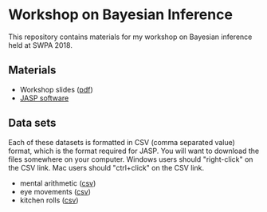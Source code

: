 # Workshop on Bayesian Inference

This repository contains materials for my workshop on Bayesian inference held at SWPA 2018. 

## Materials
- Workshop slides ([pdf](bayesWorkshop.pdf))
- [JASP software](http://jasp-stats.org)

## Data sets 
Each of these datasets is formatted in CSV (comma separated value) format, which is the format required for JASP. You will want to download the files somewhere on your computer. Windows users should "right-click" on the CSV link. Mac users should "ctrl+click" on the CSV link.

  - mental arithmetic ([csv](datasets/mental_arithmetic.csv))
  - eye movements ([csv](datasets/eye_movements.csv))
  - kitchen rolls ([csv](datasets/kitchen_rolls.csv))
